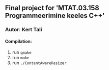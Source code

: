 ## Final project for 'MTAT.03.158 Programmeerimine keeles C++'


### Autor: Kert Tali


#### Compilation:

1. run `qmake`
2. run `make`
3. run `./ContentAwareResizer`

